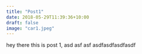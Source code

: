 ```yaml
---
title: "Post1"
date: 2018-05-29T11:39:36+10:00
draft: false
image: "car1.jpeg"
---
```

hey there this is post 1, asd
asf
asf
asdfasdfasdfasdf
